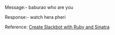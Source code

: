 Message:-
	baburao who are you

Response:-
	watch hera pheri

Reference: [Create Slackbot with Ruby and Sinatra](http://www.sitepoint.com/building-a-slackbot-with-ruby-and-sinatra/?utm_source=rubyweekly&utm_medium=email)

